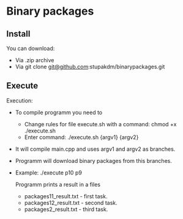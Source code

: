 # Binary packages

## Install

You can download:

- Via .zip archive
- Via git clone git@github.com:stupakdm/binarypackages.git

## Execute

Execution:

- To compile programm you need to
  - Change rules for file execute.sh with a command: chmod +x ./execute.sh
  - Enter command: ./execute.sh {argv1} {argv2}
- It will compile main.cpp and uses argv1 and argv2 as branches. 
- Programm will download binary packages from this branches.
- Example: ./execute p10 p9
  
  Programm prints a result in a files 
  - packages11_result.txt - first task. 
  - packages12_result.txt - second task.
  - packages2_result.txt - third task. 
